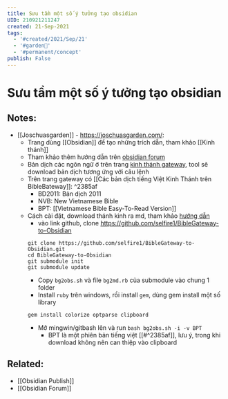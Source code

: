 ```yaml
---
title: Sưu tầm một số ý tưởng tạo obsidian
UID: 210921211247
created: 21-Sep-2021
tags:
  - '#created/2021/Sep/21'
  - '#garden🏡'
  - '#permanent/concept'
publish: False
---
```

# Sưu tầm một số ý tưởng tạo obsidian

## Notes:
- [[Joschuasgarden]] - https://joschuasgarden.com/: 
	- Trang dùng [[Obsidian]] để tạo những trích dẫn, tham khảo [[Kinh thánh]]
	- Tham khảo thêm hướng dẫn trên [obsidian forum](https://forum.obsidian.md/t/bible-study-in-obsidian-kit-including-the-bible-in-markdown/12503?u=joschua)
	- Bản dịch các ngôn ngữ ở trên trang [kinh thánh gateway](https://www.biblegateway.com/versions/Vietnamese-Bible-Easy-to-Read-Version-BPT/#booklist), tool sẽ download bản dịch tương ứng với câu lệnh
	- Trên trang gateway có [[Các bản dịch tiếng Việt Kinh Thánh trên BibleBateway]]:  ^2385af
		- BD2011: Bản dịch 2011
		- NVB: New Vietnamese Bible
		- BPT: [[Vietnamese Bible Easy-To-Read Version]]
	- Cách cài đặt, download thánh kinh ra md, tham khảo [hướng dẫn](https://github.com/mkudija/BibleGateway-to-Obsidian-Catholic)
		- vào link github, clone https://github.com/selfire1/BibleGateway-to-Obsidian
		```
	 	git clone https://github.com/selfire1/BibleGateway-to-Obsidian.git
	 	cd BibleGateway-to-Obsidian
	 	git submodule init
	 	git submodule update
		```
	 	- Copy `bg2obs.sh` và file `bg2md.rb` của submodule vào chung 1 folder
	 	- Install `ruby` trên windows, rồi install `gem`, dùng gem install một số library
		```
		gem install colorize optparse clipboard
		```
		- Mở mingwin/gitbash lên và run `bash bg2obs.sh -i -v BPT`
			- BPT là một phiên bản tiếng việt [[#^2385af]], lưu ý, trong khi download không nên can thiệp vào clipboard

## Related:
- [[Obsidian Publish]]
- [[Obsidian Forum]]